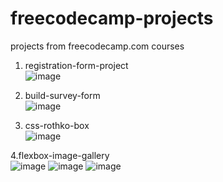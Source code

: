 # freecodecamp-projects

projects from freecodecamp.com courses

1. registration-form-project<br />
![image](https://user-images.githubusercontent.com/97409679/179314352-440a4179-ad90-448e-a5b7-d40c42369b85.png)

2. build-survey-form<br />
![image](https://user-images.githubusercontent.com/97409679/179320751-f88c64e1-b7c8-42cd-bb17-78632c9256aa.png)

3. css-rothko-box<br />
![image](https://user-images.githubusercontent.com/97409679/179576839-9073f85a-db32-4100-8ac1-d4a40a9aacb4.png)

4.flexbox-image-gallery<br />
![image](https://user-images.githubusercontent.com/97409679/179579813-9ed267cb-603e-43ef-aea1-dbebed8974fb.png)
![image](https://user-images.githubusercontent.com/97409679/179579878-17c5df19-c1a7-443c-8793-085c9bbcc97e.png)
![image](https://user-images.githubusercontent.com/97409679/179579957-f3571888-ea08-409a-8cab-153851fb0ccc.png)
